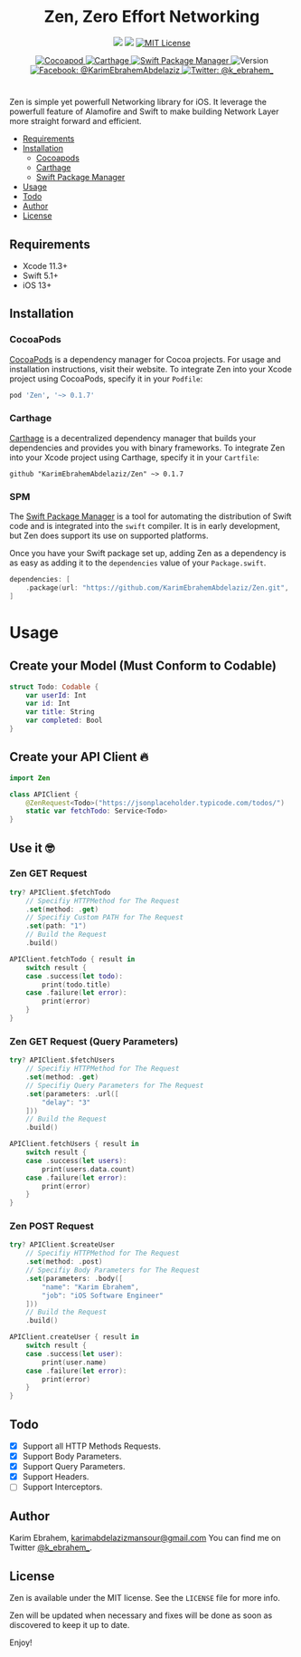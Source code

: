 <h1 align="center"><b>Zen, Zero Effort Networking</b></h1>

<p align="center">
  <img src="https://github.com/KarimEbrahemAbdelaziz/Zen/workflows/Build/badge.svg" />
  <img src="https://img.shields.io/badge/Swift-5.1+-orange.svg" />
  <a href="https://github.com/KarimEbrahemAbdelaziz/Zen/blob/master/LICENSE">
      <img src="http://img.shields.io/badge/license-MIT-70a1fb.svg?style=flat" alt="MIT License" />
  </a>
</p>

<p align="center">
    <a href="https://cocoadocs.org/pods/Zen/">
        <img src="http://img.shields.io/badge/Cocoapods-available-green.svg?style=flat" alt="Cocoapod" />
    </a>
    <a href="https://github.com/KarimEbrahemAbdelaziz/Zen">
        <img src="http://img.shields.io/badge/Carthage-available-green.svg?style=flat" alt="Carthage" />
    </a>
    <a href="https://github.com/KarimEbrahemAbdelaziz/Zen">
        <img src="http://img.shields.io/badge/Swift Package Manager-available-green.svg?style=flat" alt="Swift Package Manager" />
    </a>
    <img src="http://img.shields.io/badge/version-0.1.7-green.svg?style=flat" alt="Version" />
    <br>
    <a href="https://www.facebook.com/KarimEbrahemAbdelaziz">
        <img src="http://img.shields.io/badge/facebook-%40KarimEbrahemAbdelaziz-70a1fb.svg?style=flat" alt="Facebook: @KarimEbrahemAbdelaziz" />
    </a>
    <a href="https://twitter.com/@k_ebrahem_">
        <img src="https://img.shields.io/badge/twitter-@k_ebrahem_-blue.svg?style=flat" alt="Twitter: @k_ebrahem_" />
    </a>
</p>

#

Zen is simple yet powerfull Networking library for iOS. It leverage the powerfull feature of Alamofire and Swift to make building Network Layer more straight forward and efficient.

- [Requirements](#requirements)
- [Installation](#installation)
    - [Cocoapods](#cocoapods)
    - [Carthage](#carthage)
    - [Swift Package Manager](#spm)
- [Usage](#usage)
- [Todo](#todo)
- [Author](#author)
- [License](#license)


## Requirements

* Xcode 11.3+
* Swift 5.1+
* iOS 13+

## Installation

### CocoaPods

[CocoaPods](https://cocoapods.org) is a dependency manager for Cocoa projects. For usage and installation instructions, visit their website. To integrate Zen into your Xcode project using CocoaPods, specify it in your `Podfile`:

```ruby
pod 'Zen', '~> 0.1.7'
```

### Carthage

[Carthage](https://github.com/Carthage/Carthage) is a decentralized dependency manager that builds your dependencies and provides you with binary frameworks. To integrate Zen into your Xcode project using Carthage, specify it in your `Cartfile`:

```ogdl
github "KarimEbrahemAbdelaziz/Zen" ~> 0.1.7
```

### SPM

The [Swift Package Manager](https://swift.org/package-manager/) is a tool for automating the distribution of Swift code and is integrated into the `swift` compiler. It is in early development, but Zen does support its use on supported platforms.

Once you have your Swift package set up, adding Zen as a dependency is as easy as adding it to the `dependencies` value of your `Package.swift`.

```swift
dependencies: [
    .package(url: "https://github.com/KarimEbrahemAbdelaziz/Zen.git", .upToNextMajor(from: "0.1.7"))
]
```

# Usage

## Create your Model (Must Conform to Codable)
```swift
struct Todo: Codable {
    var userId: Int
    var id: Int
    var title: String
    var completed: Bool
}
```

## Create your API Client 🔥
```swift
import Zen

class APIClient {
    @ZenRequest<Todo>("https://jsonplaceholder.typicode.com/todos/")
    static var fetchTodo: Service<Todo>
}
```

## Use it 🤓
### Zen GET Request
```swift
try? APIClient.$fetchTodo
    // Specifiy HTTPMethod for The Request
    .set(method: .get)
    // Specifiy Custom PATH for The Request
    .set(path: "1")
    // Build the Request
    .build()

APIClient.fetchTodo { result in
    switch result {
    case .success(let todo):
        print(todo.title)
    case .failure(let error):
        print(error)
    }
}
```

### Zen GET Request (Query Parameters)
```swift
try? APIClient.$fetchUsers
    // Specifiy HTTPMethod for The Request
    .set(method: .get)
    // Specifiy Query Parameters for The Request
    .set(parameters: .url([
        "delay": "3"
    ]))
    // Build the Request
    .build()

APIClient.fetchUsers { result in
    switch result {
    case .success(let users):
        print(users.data.count)
    case .failure(let error):
        print(error)
    }
}
```

### Zen POST Request
```swift
try? APIClient.$createUser
    // Specifiy HTTPMethod for The Request
    .set(method: .post)
    // Specifiy Body Parameters for The Request
    .set(parameters: .body([
        "name": "Karim Ebrahem",
        "job": "iOS Software Engineer"
    ]))
    // Build the Request
    .build()

APIClient.createUser { result in
    switch result {
    case .success(let user):
        print(user.name)
    case .failure(let error):
        print(error)
    }
}
```

## Todo

- [x] Support all HTTP Methods Requests.
- [x] Support Body Parameters.
- [x] Support Query Parameters.
- [x] Support Headers.
- [ ] Support Interceptors.

## Author

Karim Ebrahem, karimabdelazizmansour@gmail.com
You can find me on Twitter [@k_ebrahem_](https://twitter.com/k_ebrahem_).

## License

Zen is available under the MIT license. See the `LICENSE` file for more info.

Zen will be updated when necessary and fixes will be done as soon as discovered to keep it up to date.

Enjoy!
